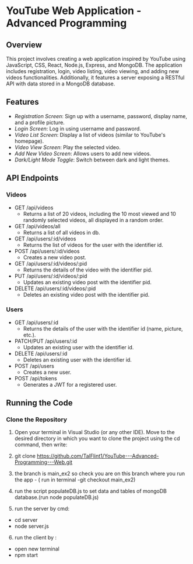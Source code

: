 # YouTube Web Application - Advanced Programming

## Overview

This project involves creating a web application inspired by YouTube using JavaScript, CSS, React, Node.js, Express, and MongoDB. The application includes registration, login, video listing, video viewing, and adding new videos functionalities. Additionally, it features a server exposing a RESTful API with data stored in a MongoDB database.

## Features

- *Registration Screen*: Sign up with a username, password, display name, and a profile picture.
- *Login Screen*: Log in using username and password.
- *Video List Screen*: Display a list of videos (similar to YouTube's homepage).
- *Video View Screen*: Play the selected video.
- *Add New Video Screen*: Allows users to add new videos.
- *Dark/Light Mode Toggle*: Switch between dark and light themes.

## API Endpoints

### Videos
- GET /api/videos
  - Returns a list of 20 videos, including the 10 most viewed and 10 randomly selected videos, all displayed in a random order.
- GET /api/videos/all
  - Returns a list of all videos in db.
- GET /api/users/:id/videos
  - Returns the list of videos for the user with the identifier id.
- POST /api/users/:id/videos
  - Creates a new video post.
- GET /api/users/:id/videos/:pid
  - Returns the details of the video with the identifier pid.
- PUT /api/users/:id/videos/:pid
  - Updates an existing video post with the identifier pid.
- DELETE /api/users/:id/videos/:pid
  - Deletes an existing video post with the identifier pid.
  
### Users
- GET /api/users/:id
  - Returns the details of the user with the identifier id (name, picture, etc.).
- PATCH/PUT /api/users/:id
  - Updates an existing user with the identifier id.
- DELETE /api/users/:id
  - Deletes an existing user with the identifier id.
- POST /api/users
  - Creates a new user.
- POST /api/tokens
  - Generates a JWT for a registered user.

## Running the Code

### Clone the Repository

1. Open your terminal in Visual Studio (or any other IDE). Move to the desired directory in which you want to clone the project using the cd command, then write:

2.  git clone https://github.com/TalFlint1/YouTube---Advanced-Programming---Web.git

3.  the branch is main_ex2 so check you are on this branch where you run the app - ( run in terminal -git checkout main_ex2)

4. run the script populateDB.js to set data and tables of mongoDB database.(run node populateDB.js) 

5. run the server by cmd:
- cd server
-  node server.js

6. run the client by :
- open new terminal
-  npm start
   

